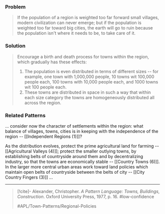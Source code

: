### Problem
>If the population of a region is weighted too far forward small villages, modern civilization can never emerge; but if the population is weighted too far toward big cities, the earth will go to ruin because the population isn't where it needs to be, to take care of it.

### Solution
>Encourage a birth and death process for towns within the region, which gradually has these effects:
>1. The population is even distributed in terms of different sizes -- for example, one town with 1,000,000 people, 10 towns wit 100,000 people each, 100 towns with 10,000 people each, and 1000 towns wit 100 people each.
>2. These towns are distributed in space in such a way that within each size category the towns are homogeneously distributed all across the region.

### Related Patterns
... consider now the character of settlements within the region: what balance of villages, towns, cities is in keeping with the independence of the region -- [[Independent Regions (1)]]?

As the distribution evolves, protect the prime agricultural land for farming --[[Agricultural Valleys (4)]]; protect the smaller outlying towns, by establishing belts of countryside around them and by decentralizing industry, so that the towns are economically stable -- [[Country Towns (6)]]. In the larger more central urban areas work toward land policies which maintain open belts of countryside between the belts of city -- [[City Country Fingers (3)]] ...

---

> [!cite]- Alexander, Christopher. _A Pattern Language: Towns, Buildings, Construction_. Oxford University Press, 1977, p. 16.
> #low-confidence
>
> #APL/Town-Patterns/Regional-Policies
